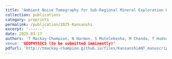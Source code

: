 ```yaml
---
title: "Ambient Noise Tomography for Sub-Regional Mineral Exploration Using Nodal MEMS Accelerometers: A Case Study from the Kansanshi Cu-Au Mine, Zambia."
collection: publications
category: preprints
permalink: /publication/2025-Kansanshi
excerpt: '------'
date: 2025-03-17
authors: 'T Mackay-Champion, N Harmon, S Mutelekesha, M Chanda, T Hudson, J-M Kendall, M C Daly"
venue: 'GEOPHYSICS (to be submitted imminently)'
pdfurl: 'http://tmackay-champion.github.io/files/KansanshiANT_manuscript.pdf'
---
```

